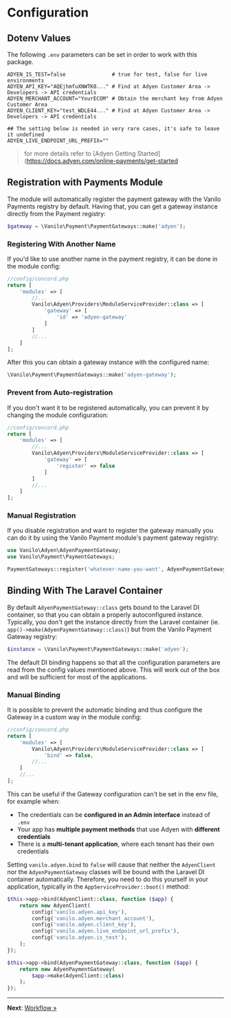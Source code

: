# Configuration

## Dotenv Values

The following `.env` parameters can be set in order to work with this package.

```dotenv
ADYEN_IS_TEST=false               # true for test, false for live environments
ADYEN_API_KEY="AQEjhmfuXNWTK0..." # Find at Adyen Customer Area -> Developers -> API credentials
ADYEN_MERCHANT_ACCOUNT="YourECOM" # Obtain the merchant key from Adyen Customer Area
ADYEN_CLIENT_KEY="test_WDLE44..." # Find at Adyen Customer Area -> Developers -> API credentials

## The setting below is needed in very rare cases, it's safe to leave it undefined
ADYEN_LIVE_ENDPOINT_URL_PREFIX="" 
```

> for more details refer to [Adyen Getting Started](https://docs.adyen.com/online-payments/get-started

## Registration with Payments Module

The module will automatically register the payment gateway with the Vanilo Payments registry by
default. Having that, you can get a gateway instance directly from the Payment registry:

```php
$gateway = \Vanilo\Payment\PaymentGateways::make('adyen');
```

### Registering With Another Name

If you'd like to use another name in the payment registry, it can be done in the module config:

```php
//config/concord.php
return [
    'modules' => [
        //...
        Vanilo\Adyen\Providers\ModuleServiceProvider::class => [
            'gateway' => [
                'id' => 'adyen-gateway'
            ]
        ]
        //...
    ]
];
```

After this you can obtain a gateway instance with the configured name:

```php
\Vanilo\Payment\PaymentGateways::make('adyen-gateway');
```

### Prevent from Auto-registration

If you don't want it to be registered automatically, you can prevent it by changing the module
configuration:

```php
//config/concord.php
return [
    'modules' => [
        //...
        Vanilo\Adyen\Providers\ModuleServiceProvider::class => [
            'gateway' => [
                'register' => false
            ]
        ]
        //...
    ]
];
```

### Manual Registration

If you disable registration and want to register the gateway manually you can do it by using the
Vanilo Payment module's payment gateway registry:

```php
use Vanilo\Adyen\AdyenPaymentGateway;
use Vanilo\Payment\PaymentGateways;

PaymentGateways::register('whatever-name-you-want', AdyenPaymentGateway::class);
```

## Binding With The Laravel Container

By default `AdyenPaymentGateway::class` gets bound to the Laravel DI container, so that you can
obtain a properly autoconfigured instance. Typically, you don't get the instance directly from the
Laravel container (ie. `app()->make(AdyenPaymentGateway::class)`) but from the Vanilo Payment
Gateway registry:

```php
$instance = \Vanilo\Payment\PaymentGateways::make('adyen');
```

The default DI binding happens so that all the configuration parameters are read from the config values
mentioned above. This will work out of the box and will be sufficient for most of the applications.

### Manual Binding

It is possible to prevent the automatic binding and thus configure the Gateway in a custom way in
the module config:

```php
//config/concord.php
return [
    'modules' => [
        Vanilo\Adyen\Providers\ModuleServiceProvider::class => [
            'bind' => false,
        //...
    ]
    //...
];
```

This can be useful if the Gateway configuration can't be set in the env file, for example when:

- The credentials can be **configured in an Admin interface** instead of `.env`
- Your app has **multiple payment methods** that use Adyen with **different credentials**
- There is a **multi-tenant application**, where each tenant has their own credentials

Setting `vanilo.adyen.bind` to `false` will cause that neither the
`AdyenClient` nor the `AdyenPaymentGateway` classes will be bound with
the Laravel DI container automatically. Therefore, you need to do this
yourself in your application, typically in the
`AppServiceProvider::boot()` method:

```php
$this->app->bind(AdyenClient::class, function ($app) {
    return new AdyenClient(
        config('vanilo.adyen.api_key'),
        config('vanilo.adyen.merchant_account'),
        config('vanilo.adyen.client_key'),
        config('vanilo.adyen.live_endpoint_url_prefix'),
        config('vanilo.adyen.is_test'),
    );
});

$this->app->bind(AdyenPaymentGateway::class, function ($app) {
    return new AdyenPaymentGateway(
        $app->make(AdyenClient::class)
    );
});
```

---

**Next**: [Workflow &raquo;](workflow.md)

